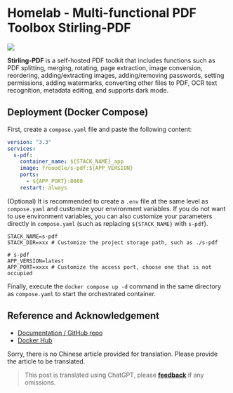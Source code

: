 # Homelab - Multi-functional PDF Toolbox Stirling-PDF

![](https://wiki-media-1253965369.cos.ap-guangzhou.myqcloud.com/img/20230410172939.png)

**Stirling-PDF** is a self-hosted PDF toolkit that includes functions such as PDF splitting, merging, rotating, page extraction, image conversion, reordering, adding/extracting images, adding/removing passwords, setting permissions, adding watermarks, converting other files to PDF, OCR text recognition, metadata editing, and supports dark mode.

## Deployment (Docker Compose)

First, create a `compose.yaml` file and paste the following content:

```yaml title="compose.yaml"
version: "3.3"
services:
  s-pdf:
    container_name: ${STACK_NAME}_app
    image: frooodle/s-pdf:${APP_VERSION}
    ports:
      - ${APP_PORT}:8080
    restart: always
```

(Optional) It is recommended to create a `.env` file at the same level as `compose.yaml` and customize your environment variables. If you do not want to use environment variables, you can also customize your parameters directly in `compose.yaml` (such as replacing `${STACK_NAME}` with `s-pdf`).

```dotenv title=".env"
STACK_NAME=s-pdf
STACK_DIR=xxx # Customize the project storage path, such as ./s-pdf

# s-pdf
APP_VERSION=latest
APP_PORT=xxxx # Customize the access port, choose one that is not occupied
```

Finally, execute the `docker compose up -d` command in the same directory as `compose.yaml` to start the orchestrated container.

## Reference and Acknowledgement

- [Documentation / GitHub repo](https://github.com/Frooodle/Stirling-PDF)
- [Docker Hub](https://hub.docker.com/r/frooodle/s-pdf)

Sorry, there is no Chinese article provided for translation. Please provide the article to be translated.

> This post is translated using ChatGPT, please [**feedback**](https://github.com/linyuxuanlin/Wiki_MkDocs/issues/new) if any omissions.

